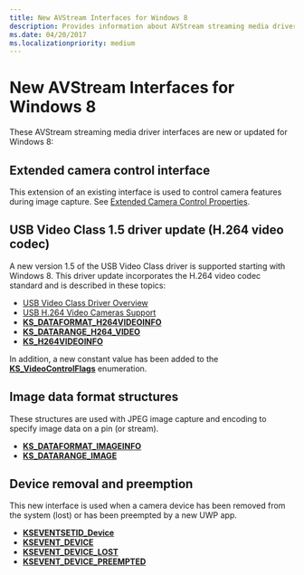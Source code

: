 ```yaml
---
title: New AVStream Interfaces for Windows 8
description: Provides information about AVStream streaming media driver interfaces that are new or updated for Windows 8.
ms.date: 04/20/2017
ms.localizationpriority: medium
---
```


# New AVStream Interfaces for Windows 8


These AVStream streaming media driver interfaces are new or updated for Windows 8:

## Extended camera control interface


This extension of an existing interface is used to control camera features during image capture. See [Extended Camera Control Properties](extended-camera-control-properties.md).

## USB Video Class 1.5 driver update (H.264 video codec)


A new version 1.5 of the USB Video Class driver is supported starting with Windows 8. This driver update incorporates the H.264 video codec standard and is described in these topics:

-   [USB Video Class Driver Overview](usb-video-class-driver-overview.md)
-   [USB H.264 Video Cameras Support](usb-h-264-video-cameras-support.md)
-   [**KS\_DATAFORMAT\_H264VIDEOINFO**](/windows-hardware/drivers/ddi/ksmedia/ns-ksmedia-tagks_dataformat_h264videoinfo)
-   [**KS\_DATARANGE\_H264\_VIDEO**](/windows-hardware/drivers/ddi/ksmedia/ns-ksmedia-tagks_datarange_h264_video)
-   [**KS\_H264VIDEOINFO**](/windows-hardware/drivers/ddi/ksmedia/ns-ksmedia-tagks_h264videoinfo)

In addition, a new constant value has been added to the [**KS\_VideoControlFlags**](/windows-hardware/drivers/ddi/ksmedia/ne-ksmedia-ks_videocontrolflags) enumeration.

## Image data format structures


These structures are used with JPEG image capture and encoding to specify image data on a pin (or stream).

-   [**KS\_DATAFORMAT\_IMAGEINFO**](/windows-hardware/drivers/ddi/ksmedia/ns-ksmedia-tagks_dataformat_imageinfo)
-   [**KS\_DATARANGE\_IMAGE**](/windows-hardware/drivers/ddi/ksmedia/ns-ksmedia-tagks_datarange_image)

## Device removal and preemption


This new interface is used when a camera device has been removed from the system (lost) or has been preempted by a new UWP app.

-   [**KSEVENTSETID\_Device**](./kseventsetid-device.md)
-   [**KSEVENT\_DEVICE**](/windows-hardware/drivers/ddi/ks/ne-ks-ksevent_device)
-   [**KSEVENT\_DEVICE\_LOST**](./ksevent-device-lost.md)
-   [**KSEVENT\_DEVICE\_PREEMPTED**](./ksevent-device-preempted.md)

 

